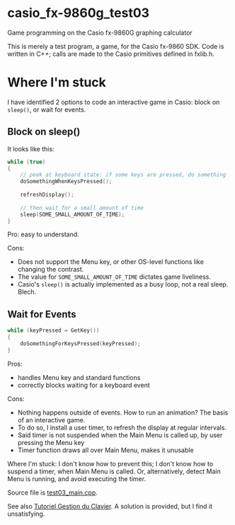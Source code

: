 # casio_fx-9860g_test03
Game programming on the Casio fx-9860G graphing calculator

This is merely a test program, a game, for the Casio fx-9860 SDK.
Code is written in C++; calls are made to the Casio primitives defined in fxlib.h.

# Where I'm stuck
I have identified 2 options to code an interactive game in Casio: block on `sleep()`, or wait for events.

## Block on sleep()
It looks like this:

```C
while (true)
{
	// peek at keyboard state: if some keys are pressed, do something
	doSomethingWhenKeysPressed();
	
	refreshDisplay();
	
	// then wait for a small amount of time 
	sleep(SOME_SMALL_AMOUNT_OF_TIME);
}
```

Pro: easy to understand.

Cons:
* Does not support the Menu key, or other OS-level functions like changing the contrast.
* The value for `SOME_SMALL_AMOUNT_OF_TIME` dictates game liveliness.
* Casio's `sleep()` is actually implemented as a busy loop, not a real sleep. Blech.

## Wait for Events
```C
while (keyPressed = GetKey())
{
	doSomethingForKeysPressed(keyPressed);
}
```

Pros:
* handles Menu key and standard functions
* correctly blocks waiting for a keyboard event

Cons:
* Nothing happens outside of events. How to run an animation? The basis of an interactive game. 
* To do so, I install a user timer, to refresh the display at regular intervals.
* Said timer is not suspended when the Main Menu is called up, by user pressing the Menu key
* Timer function draws all over Main Menu, makes it unusable

Where I'm stuck: I don't know how to prevent this; I don't know how to suspend a timer, when Main Menu is called.
Or, alternatively, detect Main Menu is running, and avoid executing the timer.

Source file is [test03_main.cpp](/rwaldura/casio_fx-9860g_test03/tree/master/src/test03_main.cpp).

See also [Tutoriel Gestion du Clavier](https://www.planet-casio.com/Fr/forums/topic14175-5-tutoriel-la-gestion-du-clavier-en-c.html).
A solution is provided, but I find it unsatisfying.
